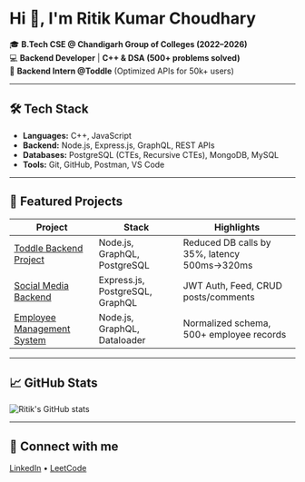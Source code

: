 # Hi 👋, I'm Ritik Kumar Choudhary  

🎓 **B.Tech CSE @ Chandigarh Group of Colleges (2022–2026)**  
💻 **Backend Developer** | **C++ & DSA (500+ problems solved)**  
🚀 **Backend Intern @Toddle** (Optimized APIs for 50k+ users)  

---

## 🛠 Tech Stack
- **Languages:** C++, JavaScript  
- **Backend:** Node.js, Express.js, GraphQL, REST APIs  
- **Databases:** PostgreSQL (CTEs, Recursive CTEs), MongoDB, MySQL  
- **Tools:** Git, GitHub, Postman, VS Code  

---

## 🌟 Featured Projects
| Project | Stack | Highlights |
|---------|-------|-------------|
| [Toddle Backend Project](https://github.com/Chaudhary-Ji-03/toddle-backend-project) | Node.js, GraphQL, PostgreSQL | Reduced DB calls by 35%, latency 500ms→320ms |
| [Social Media Backend](link-to-repo) | Express.js, PostgreSQL, GraphQL | JWT Auth, Feed, CRUD posts/comments |
| [Employee Management System](link-to-repo) | Node.js, GraphQL, Dataloader | Normalized schema, 500+ employee records |

---

## 📈 GitHub Stats
![Ritik's GitHub stats](https://github-readme-stats.vercel.app/api?username=Chaudhary-Ji-03&show_icons=true&theme=radical)

---

## 🔗 Connect with me
[LinkedIn](https://www.linkedin.com/in/ritik-choudhary-3275a8276) • [LeetCode](https://leetcode.com/u/RitikKumarChoudhary)
